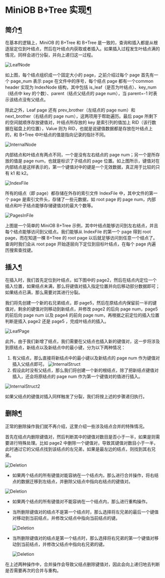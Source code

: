 # MiniOB B+Tree 实现[¶](https://oceanbase.github.io/miniob/design/miniob-bplus-tree/#miniob-btree)

## 简介[¶](https://oceanbase.github.io/miniob/design/miniob-bplus-tree/#_1)

在基本的逻辑上，MiniOB 的 B+Tree 和 B+Tree 是一致的，查询和插入都是从根逐层定位到叶结点，然后在叶结点内获取或者插入。如果插入过程发生叶结点满的情况，同样会进行分裂，并向上递归这一过程。

![LeafNode](https://oceanbase.github.io/miniob/design/images/miniob-bplus-tree-leaf-node.png)

如上图，每个结点组织成一个固定大小的 page，之前介绍过每个 page 首先有一个 page_num 表示 page 在文件中的序号，每个结点 page 都有一个common header 实现为 IndexNode 结构，其中包括 is_leaf（是否为叶结点）、key_num（结点中 key 的个数）、parent（结点父结点的 page num），当 parent=-1 时表示该结点没有父结点。

除此之外，Leaf page 还有 prev_brother（左结点的 page num）和 next_brother（右结点的 page num），这两项用于帮助遍历。最后 page 所剩下的空间就顺序存放键值对，叶结点所存放的 key 是索引列的值加上 RID（该行数据在磁盘上的位置），Value 则为 RID，也就是说键值数据都是存放在叶结点上的，和 B+Tree 中叶结点的值是指向记录的指针不同。

![InternalNode](https://oceanbase.github.io/miniob/design/images/miniob-bplus-tree-internal-node.png)

内部结点和叶结点有两点不同，一个是没有左右结点的 page num；另一个是所存放的值是 page num，也就是标识了子结点的 page 位置。如上图所示，键值对在内部结点是这样表示的，第一个键值对中的键是一个无效数据，真正用于比较的只有 k1 和 k2。

![IndexFile](https://oceanbase.github.io/miniob/design/images/miniob-bplus-tree-index-file.png)

所有的结点（即 page）都存储在外存的索引文件 IndexFile 中，其中文件的第一个 page 是索引文件头，存储了一些元数据，如 root page 的 page num，内部结点和叶子结点能够存储键值对的最大个数等。

![PagesInFile](https://oceanbase.github.io/miniob/design/images/miniob-bplus-tree-pages-in-file.png)

上图是一个简单的 MiniOB B+Tree 示例，其中叶结点能够访问到左右结点，并且每个结点能够访问到父结点。我们能够从 IndexFile 的第一个 page 得到 root page，而在知道一棵 B+Tree 的 root page 以后就足够访问到任意一个结点了。查询时我们会从 root page 开始逐层向下定位到目标叶结点，在每个 page 内遍历搜索查找键。

## 插入[¶](https://oceanbase.github.io/miniob/design/miniob-bplus-tree/#_2)

在插入时，我们首先定位到叶结点，如下图中的 page2，然后在结点内定位一个插入位置，如果结点未满，那么将键值对插入指定位置并向后移动部分数据即可；如果结点已满，那么需要对其进行分裂。

我们将先创建一个新的右兄弟结点，即 page5，然后在原结点内保留前一半的键值对，剩余的键值对则移动到新结点，并修改 page2 的后向 page num，page5 的前后向 page num 以及 page4 的前向 page num，再根据之前定位的插入位置判断是插入 page2 还是 page5 ，完成叶结点的插入。

![LeafPage](https://oceanbase.github.io/miniob/design/images/miniob-bplus-tree-leaf-page.png)

此外，由于我们新增了结点，我们需要在父结点也插入新的键值对，这一步将涉及到原结点，新结点以及新结点中的最小键，分为以下两种情况：

1. 有父结点，那么直接将新结点中的最小键以及新结点的 page num 作为键值对插入父结点即可。 ![InternalStruct](https://oceanbase.github.io/miniob/design/images/miniob-bplus-tree-internal-struct.png)
2. 假设此时没有父结点，那么我们将创建一个新的根结点，除了把新结点键值对插入，还会将原结点的 page num 作为第一个键值对的值进行插入。

![InternalStruct2](https://oceanbase.github.io/miniob/design/images/miniob-bplus-tree-internal-struct2.png)

如果父结点的键值对插入同样触发了分裂，我们将按上述的步骤递归执行。

## 删除[¶](https://oceanbase.github.io/miniob/design/miniob-bplus-tree/#_3)

正常的删除操作我们就不再介绍，这里介绍一些涉及结点合并的特殊情况。

首先在结点内删除键值对，然后判断其中的键值对数目是否小于一半，如果是则需要进行特殊处理。比如 page2 中删除一个键值对，导致其键值对数目小于一半，此时通过它的父结点找到该结点的左兄弟，如果是最左边的结点，则找到其右兄弟。

![Deletion](https://oceanbase.github.io/miniob/design/images/miniob-bplus-tree-deletion.png)

- 如果两个结点的所有键值对能容纳在一个结点内，那么进行合并操作，将右结点的数据迁移到左结点，并删除父结点中指向右结点的键值对。

![Deletion](https://oceanbase.github.io/miniob/design/images/miniob-bplus-tree-deletion-migration.png)

- 如果两个结点的所有键值对不能容纳在一个结点内，那么进行重构操作。

- 当所删除键值对的结点不是第一个结点时，那么选择将左兄弟的最后一个键值对移动到当前结点，并修改父结点中指向当前结点的键。

  ![Deletion](https://oceanbase.github.io/miniob/design/images/miniob-bplus-tree-deletion-move.png)

- 当所删除键值对的结点是第一个结点时，那么选择将右兄弟的第一个键值对移动到当前结点，并修改父结点中指向右兄弟的键。

  ![Deletion](https://oceanbase.github.io/miniob/design/images/miniob-bplus-tree-deletion-move2.png)

在上述两种操作中，合并操作会导致父结点删除键值对，因此会向上递归地去判断是否需要再次的合并与重构。